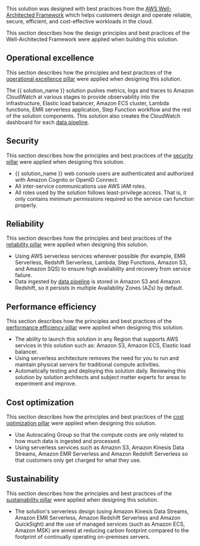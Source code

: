 This solution was designed with best practices from the [AWS Well-Architected Framework][well-architected-framework] which helps customers design and operate reliable, secure, efficient, and cost-effective workloads in the cloud.

This section describes how the design principles and best practices of the Well-Architected Framework were applied when building this solution.

## Operational excellence

This section describes how the principles and best practices of the [operational excellence pillar][operational-excellence-pillar] were applied when designing this solution.

The {{ solution_name }} solution pushes metrics, logs and traces to Amazon CloudWatch at various stages to provide observability into the infrastructure, Elastic load balancer, Amazon ECS cluster, Lambda functions, EMR serverless application, Step Function workflow and the rest of the solution components. This solution also creates the CloudWatch dashboard for each [data pipeline][data-pipeline].

## Security

This section describes how the principles and best practices of the [security pillar][security-pillar] were applied when designing this solution.

- {{ solution_name }} web console users are authenticated and authorized with Amazon Cognito or OpenID Connect.
- All inter-service communications use AWS IAM roles.
- All roles used by the solution follows least-privilege access. That is, it only contains minimum permissions required so the service can function properly.

## Reliability

This section describes how the principles and best practices of the [reliability pillar][reliability-pillar] were applied when designing this solution.

- Using AWS serverless services wherever possible (for example, EMR Serverless, Redshift Serverless, Lambda, Step Functions, Amazon S3, and Amazon SQS) to ensure high availability and recovery from service failure.
- Data ingested by [data pipeline][data-pipeline] is stored in Amazon S3 and Amazon Redshift, so it persists in multiple Availability Zones (AZs) by default.

## Performance efficiency

This section describes how the principles and best practices of the [performance efficiency pillar][performance-efficiency-pillar] were applied when designing this solution.

- The ability to launch this solution in any Region that supports AWS services in this solution such as: Amazon S3, Amazon ECS, Elastic load balancer.
- Using serverless architecture removes the need for you to run and maintain physical servers for traditional compute activities.
- Automatically testing and deploying this solution daily. Reviewing this solution by solution architects and subject matter experts for areas to experiment and improve.

## Cost optimization

This section describes how the principles and best practices of the [cost optimization pillar][cost-optimization-pillar] were applied when designing this solution.

- Use Autoscaling Group so that the compute costs are only related to how much data is ingested and processed.
- Using serverless services such as Amazon S3, Amazon Kinesis Data Streams, Amazon EMR Serverless and Amazon Redshift Serverless so that customers only get charged for what they use.

## Sustainability

This section describes how the principles and best practices of the [sustainability pillar][sustainability-pillar] were applied when designing this solution.

- The solution's serverless design (using Amazon Kinesis Data Streams, Amazon EMR Serverless, Amazon Redshift Serverless and Amazon QuickSight) and the use of managed services (such as Amazon ECS, Amazon MSK) are aimed at reducing carbon footprint compared to the footprint of continually operating on-premises servers.

[well-architected-framework]:https://aws.amazon.com/architecture/well-architected/?wa-lens-whitepapers.sort-by=item.additionalFields.sortDate&wa-lens-whitepapers.sort-order=desc&wa-guidance-whitepapers.sort-by=item.additionalFields.sortDate&wa-guidance-whitepapers.sort-order=desc
[operational-excellence-pillar]:https://docs.aws.amazon.com/wellarchitected/latest/operational-excellence-pillar/welcome.html
[security-pillar]:https://docs.aws.amazon.com/wellarchitected/latest/security-pillar/welcome.html
[reliability-pillar]:https://docs.aws.amazon.com/wellarchitected/latest/reliability-pillar/welcome.html
[performance-efficiency-pillar]:https://docs.aws.amazon.com/wellarchitected/latest/performance-efficiency-pillar/welcome.html
[cost-optimization-pillar]:https://docs.aws.amazon.com/wellarchitected/latest/cost-optimization-pillar/welcome.html
[sustainability-pillar]:https://docs.aws.amazon.com/wellarchitected/latest/sustainability-pillar/sustainability-pillar.html
[data-pipeline]: ./pipeline-mgmt/index.md
